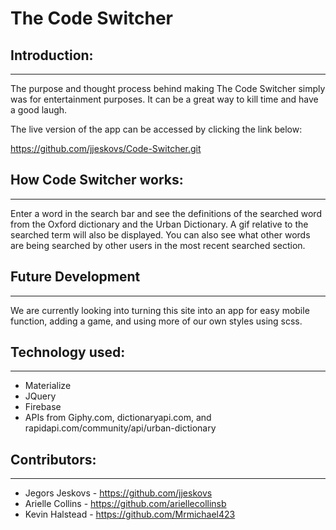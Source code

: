 # The Code Switcher

## Introduction:

---

The purpose and thought process behind making The Code Switcher simply was for entertainment purposes. It can be a great way to kill time and have a good laugh.

The live version of the app can be accessed by clicking the link below:

https://github.com/jjeskovs/Code-Switcher.git

## How Code Switcher works:

---

Enter a word in the search bar and see the definitions of the searched word from the Oxford dictionary and the Urban Dictionary. A gif relative to the searched term will also be displayed. You can also see what other words are being searched by other users in the most recent searched section.

## Future Development

---

We are currently looking into turning this site into an app for easy mobile function, adding a game, and using more of our own styles using scss.

## Technology used:

---

* Materialize
* JQuery
* Firebase
* APIs from Giphy.com, dictionaryapi.com, and rapidapi.com/community/api/urban-dictionary

## Contributors:

---
* Jegors Jeskovs - https://github.com/jjeskovs
* Arielle Collins - https://github.com/ariellecollinsb
* Kevin Halstead - https://github.com/Mrmichael423
